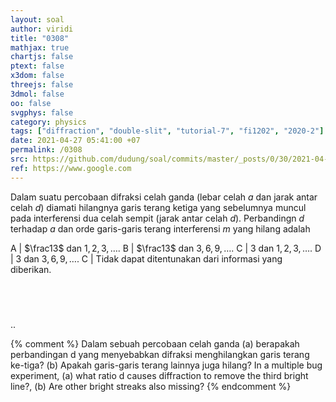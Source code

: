 ```yaml
---
layout: soal
author: viridi
title: "0308"
mathjax: true
chartjs: false
ptext: false
x3dom: false
threejs: false
3dmol: false
oo: false
svgphys: false
category: physics
tags: ["diffraction", "double-slit", "tutorial-7", "fi1202", "2020-2"]
date: 2021-04-27 05:41:00 +07
permalink: /0308
src: https://github.com/dudung/soal/commits/master/_posts/0/30/2021-04-27-elementary-physics-tutorial-7-8.md
ref: https://www.google.com
---
```

Dalam suatu percobaan difraksi celah ganda (lebar celah $a$ dan jarak antar celah $d$) diamati hilangnya garis terang ketiga yang sebelumnya muncul pada interferensi dua celah sempit (jarak antar celah $d$). Perbandingn $d$ terhadap $a$ dan orde garis-garis terang interferensi $m$ yang hilang adalah

A | $\frac13$ dan $1, 2, 3, \dots$.
B | $\frac13$ dan $3, 6, 9, \dots$.
C | $3$ dan $1, 2, 3, \dots$.
D | $3$ dan $3, 6, 9, \dots$.
C | Tidak dapat ditentunakan dari informasi yang diberikan.


## &nbsp;
..

{% comment %}
Dalam sebuah percobaan celah ganda (a) berapakah perbandingan d yang menyebabkan difraksi menghilangkan garis terang ke-tiga? (b) Apakah garis-garis terang lainnya juga hilang?
In a multiple bug experiment, (a) what ratio d causes diffraction to remove the third bright line?, (b) Are other bright streaks also missing?
{% endcomment %}
